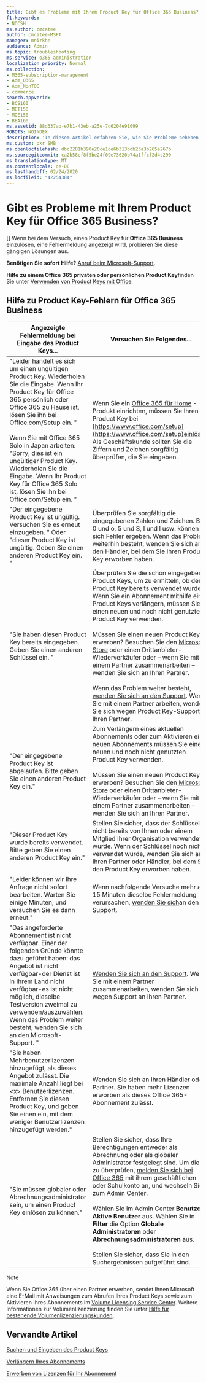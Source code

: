 ```yaml
---
title: Gibt es Probleme mit Ihrem Product Key für Office 365 Business?
f1.keywords:
- NOCSH
ms.author: cmcatee
author: cmcatee-MSFT
manager: mnirkhe
audience: Admin
ms.topic: troubleshooting
ms.service: o365-administration
localization_priority: Normal
ms.collection:
- M365-subscription-management
- Adm_O365
- Adm_NonTOC
- commerce
search.appverid:
- BCS160
- MET150
- MOE150
- BEA160
ms.assetid: 88d337ab-e7b1-43eb-a25e-7d6204e91099
ROBOTS: NOINDEX
description: 'In diesem Artikel erfahren Sie, wie Sie Probleme beheben können, wenn Sie den Product Key für Office 365 für Unternehmen eingeben. '
ms.custom: okr_SMB
ms.openlocfilehash: dbc2281b390e20ce1de6b313bdb23a3b265e267b
ms.sourcegitcommit: ca2b58ef8f5be24f09e73620b74a1ffcf2d4c290
ms.translationtype: MT
ms.contentlocale: de-DE
ms.lasthandoff: 02/24/2020
ms.locfileid: "42254384"
---
```

# <a name="problems-with-your-office-365-for-business-product-key"></a>Gibt es Probleme mit Ihrem Product Key für Office 365 Business?

[] Wenn bei dem Versuch, einen Product Key für **Office 365 Business** einzulösen, eine Fehlermeldung angezeigt wird, probieren Sie diese gängigen Lösungen aus. 
  
 **Benötigen Sie sofort Hilfe?** [Anruf beim Microsoft-Support](../admin/contact-support-for-business-products.md). 
  
 **Hilfe zu einem Office 365 privaten oder persönlichen Product Key**finden Sie unter [Verwenden von Product Keys mit Office](https://support.office.com/article/12a5763a-d45c-4685-8c95-a44500213759.aspx).
  
## <a name="product-key-error-help-with-office-365-for-business"></a>Hilfe zu Product Key-Fehlern für Office 365 Business

| Angezeigte Fehlermeldung bei Eingabe des Product Keys... | Versuchen Sie Folgendes... |
|--------------------------------------------------------------------------------------------------------------------------------------------------------------------------------------------------------------------------------------------------------------------------------------------------------------------------------------------------------|----------------------------------------------------------------------------------------------------------------------------------------------------------------------------------------------------------------------------------------------------------------------------------------------------------------------------------------------------------------------------------------------------------------------------------------------------------------------------|
| "Leider handelt es sich um einen ungültigen Product Key. Wiederholen Sie die Eingabe. Wenn Ihr Product Key für Office 365 persönlich oder Office 365 zu Hause ist, lösen Sie ihn bei Office.com/Setup ein. " <br/><br/>Wenn Sie mit Office 365 Solo in Japan arbeiten: "Sorry, dies ist ein ungültiger Product Key. Wiederholen Sie die Eingabe. Wenn Ihr Product Key für Office 365 Solo ist, lösen Sie ihn bei Office.com/Setup ein. " | Wenn Sie ein [Office 365 für Home](https://support.office.com/article/28cbc8cf-1332-4f04-9123-9b660abb629e.aspx) -Produkt einrichten, müssen Sie Ihren Product Key bei [https://www.office.com/setup](https://www.office.com/setup)einlösen. Als Geschäftskunde sollten Sie die Ziffern und Zeichen sorgfältig überprüfen, die Sie eingeben. |
| "Der eingegebene Product Key ist ungültig. Versuchen Sie es erneut einzugeben. " Oder "dieser Product Key ist ungültig. Geben Sie einen anderen Product Key ein. " | Überprüfen Sie sorgfältig die eingegebenen Zahlen und Zeichen. Bei 0 und o, 5 und S, I und l usw. können sich Fehler ergeben. Wenn das Problem weiterhin besteht, wenden Sie sich an den Händler, bei dem Sie Ihren Product Key erworben haben. |
| "Sie haben diesen Product Key bereits eingegeben. Geben Sie einen anderen Schlüssel ein. " | Überprüfen Sie die schon eingegebenen Product Keys, um zu ermitteln, ob der Product Key bereits verwendet wurde. Wenn Sie ein Abonnement mithilfe eines Product Keys verlängern, müssen Sie einen neuen und noch nicht genutzten Product Key verwenden.  <br/><br/>Müssen Sie einen neuen Product Key erwerben? Besuchen Sie den [Microsoft Store](https://go.microsoft.com/fwlink/p/?LinkId=529160) oder einen Drittanbieter-Wiederverkäufer oder – wenn Sie mit einem Partner zusammenarbeiten – wenden Sie sich an Ihren Partner. <br/><br/>Wenn das Problem weiter besteht, [wenden Sie sich an den Support](../admin/contact-support-for-business-products.md). Wenn Sie mit einem Partner arbeiten, wenden Sie sich wegen Product Key-Support an Ihren Partner. |
| "Der eingegebene Product Key ist abgelaufen. Bitte geben Sie einen anderen Product Key ein." | Zum Verlängern eines aktuellen Abonnements oder zum Aktivieren eines neuen Abonnements müssen Sie einen neuen und noch nicht genutzten Product Key verwenden.<br/><br/>Müssen Sie einen neuen Product Key erwerben? Besuchen Sie den [Microsoft Store](https://go.microsoft.com/fwlink/p/?LinkId=529160) oder einen Drittanbieter-Wiederverkäufer oder – wenn Sie mit einem Partner zusammenarbeiten – wenden Sie sich an Ihren Partner. |
| "Dieser Product Key wurde bereits verwendet. Bitte geben Sie einen anderen Product Key ein." | Stellen Sie sicher, dass der Schlüssel nicht bereits von Ihnen oder einem Mitglied Ihrer Organisation verwendet wurde. Wenn der Schlüssel noch nicht verwendet wurde, wenden Sie sich an Ihren Partner oder Händler, bei dem Sie den Product Key erworben haben. |
| "Leider können wir Ihre Anfrage nicht sofort bearbeiten. Warten Sie einige Minuten, und versuchen Sie es dann erneut." | Wenn nachfolgende Versuche mehr als 15 Minuten dieselbe Fehlermeldung verursachen, [wenden Sie sich](../admin/contact-support-for-business-products.md)an den Support. |
| "Das angeforderte Abonnement ist nicht verfügbar. Einer der folgenden Gründe könnte dazu geführt haben: das Angebot ist nicht verfügbar-der Dienst ist in Ihrem Land nicht verfügbar-es ist nicht möglich, dieselbe Testversion zweimal zu verwenden/auszuwählen. Wenn das Problem weiter besteht, wenden Sie sich an den Microsoft-Support. " | [Wenden Sie sich an den Support](../admin/contact-support-for-business-products.md). Wenn Sie mit einem Partner zusammenarbeiten, wenden Sie sich wegen Support an Ihren Partner. |
| "Sie haben Mehrbenutzerlizenzen hinzugefügt, als dieses Angebot zulässt. Die maximale Anzahl liegt bei \<x\> Benutzerlizenzen. Entfernen Sie diesen Product Key, und geben Sie einen ein, mit dem weniger Benutzerlizenzen hinzugefügt werden." | Wenden Sie sich an Ihren Händler oder Partner. Sie haben mehr Lizenzen erworben als dieses Office 365-Abonnement zulässt. |
| "Sie müssen globaler oder Abrechnungsadministrator sein, um einen Product Key einlösen zu können." | Stellen Sie sicher, dass Ihre Berechtigungen entweder als Abrechnung oder als globaler Administrator festgelegt sind. Um dies zu überprüfen, [melden Sie sich bei Office 365](https://support.office.com/article/e9eb7d51-5430-4929-91ab-6157c5a050b4) mit ihrem geschäftlichen oder Schulkonto an, und wechseln Sie zum Admin Center. <br/><br/>Wählen Sie im Admin Center **Benutzer** \> **Aktive Benutzer** aus. Wählen Sie in **Filter** die Option **Globale Administratoren** oder **Abrechnungsadministratoren** aus.  <br/><br/>Stellen Sie sicher, dass Sie in den Suchergebnissen aufgeführt sind. |
   
> [!NOTE]
> Wenn Sie Office 365 über einen Partner erwerben, sendet Ihnen Microsoft eine E-Mail mit Anweisungen zum Abrufen Ihres Product Keys sowie zum Aktivieren Ihres Abonnements im [Volume Licensing Service Center](https://go.microsoft.com/fwlink/p/?LinkID=282016). Weitere Informationen zur Volumenlizenzierung finden Sie unter [Hilfe für bestehende Volumenlizenzierungskunden](https://go.microsoft.com/fwlink/p/?LinkId=534992). 
  
## <a name="related-articles"></a>Verwandte Artikel

[Suchen und Eingeben des Product Keys](enter-your-product-key.md)
  
[Verlängern Ihres Abonnements](subscriptions/renew-your-subscription.md)
  
[Erwerben von Lizenzen für Ihr Abonnement](licenses/buy-licenses.md)
